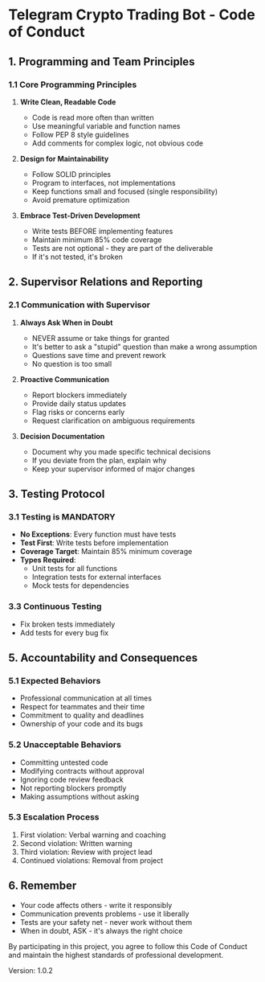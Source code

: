 # Telegram Crypto Trading Bot - Code of Conduct

## 1. Programming and Team Principles

### 1.1 Core Programming Principles

1. **Write Clean, Readable Code**
   - Code is read more often than written
   - Use meaningful variable and function names
   - Follow PEP 8 style guidelines
   - Add comments for complex logic, not obvious code

2. **Design for Maintainability**
   - Follow SOLID principles
   - Program to interfaces, not implementations
   - Keep functions small and focused (single responsibility)
   - Avoid premature optimization

3. **Embrace Test-Driven Development**
   - Write tests BEFORE implementing features
   - Maintain minimum 85% code coverage
   - Tests are not optional - they are part of the deliverable
   - If it's not tested, it's broken

<!-- ### 1.2 Team Collaboration Principles

1. **Respect the Contracts**
   - Never modify agreed-upon interfaces without team consensus
   - Document any assumptions in your implementation
   - Provide mock implementations for other tracks ASAP

2. **Communicate Asynchronously**
   - Assume your teammates are in different time zones
   - Write detailed documentation and comments
   - Over-communicate rather than under-communicate

3. **Code Review Culture**
   - All code must be reviewed before merging
   - Be constructive in reviews
   - Accept feedback gracefully
   - Review promptly when requested -->

## 2. Supervisor Relations and Reporting

### 2.1 Communication with Supervisor

1. **Always Ask When in Doubt**
   - NEVER assume or take things for granted
   - It's better to ask a "stupid" question than make a wrong assumption
   - Questions save time and prevent rework
   - No question is too small

2. **Proactive Communication**
   - Report blockers immediately
   - Provide daily status updates
   - Flag risks or concerns early
   - Request clarification on ambiguous requirements

3. **Decision Documentation**
   - Document why you made specific technical decisions
   - If you deviate from the plan, explain why
   - Keep your supervisor informed of major changes

<!-- ### 2.2 Session Reporting Requirements

Every developer MUST maintain a personal reporting folder that is used ONLY for the purposes indicated below:

/reports/{developer-name}/
├── session-001-2024-01-15-telegram-client.md
├── session-002-2024-01-16-telegram-client.md
├── session-003-2024-01-17-message-processor.md
└── questions/
    ├── question-001-2024-01-15.json
    └── question-002-2024-01-17.json

Example structure:
/reports/
├── track1-dev/
│   ├── session-001-2024-01-15-telegram-client.md
│   ├── session-002-2024-01-16-message-processor.md
│   └── questions/
│       └── question-001-2024-01-15.json
├── track2-dev/
│   ├── session-001-2024-01-20-ai-analyzer.md
│   └── questions/
└── track3-dev/
    ├── session-001-2024-01-25-exchange-adapter.md
    └── questions/

**Session Report Format:**

# Session Report: {number} - {date}

## Module: {module-name}
## Duration: {hours}
## Branch: {branch-name}

### Objectives
- What I planned to accomplish

### Completed
- What I actually accomplished
- Files modified
- Tests written

### Challenges
- Problems encountered
- How they were resolved

### Next Steps
- What needs to be done next
- Any blockers

### Code Snippets
- Key implementations or changes

**Report Timing:**
- Create a new report when starting a different module/component
- Update the report after each coding session
- Maximum 3 sessions per report file -->

## 3. Testing Protocol

### 3.1 Testing is MANDATORY

- **No Exceptions**: Every function must have tests
- **Test First**: Write tests before implementation
- **Coverage Target**: Maintain 85% minimum coverage
- **Types Required**:
  - Unit tests for all functions
  - Integration tests for external interfaces
  - Mock tests for dependencies

<!-- ### 3.2 Partitioned Testing Strategy

To avoid conflicts between developers:

1. **Test Namespacing**
   # Track 1 tests
   tests/track1/test_telegram_client.py
   tests/track1/test_message_processor.py
   
   # Track 2 tests  
   tests/track2/test_ai_analyzer.py
   tests/track2/test_signal_extractor.py
   
   # Track 3 tests
   tests/track3/test_kraken_adapter.py
   tests/track3/test_risk_manager.py

2. **Mock Isolation**
   - Each track provides official mocks in mocks/trackX/
   - Never modify another track's mocks
   - Use only official mocks for cross-track testing

3. **Test Data Isolation**
   - Test data in tests/fixtures/trackX/
   - No shared mutable test data
   - Each track manages its own test database schemas -->

### 3.3 Continuous Testing

- Fix broken tests immediately
- Add tests for every bug fix

<!-- ## 4. Inter-Developer Communication

### 4.1 Question Protocol

All questions between developers MUST use the following JSON format:

{
  "question_id": "Q-001-2024-01-15",
  "from_developer": "john_doe",
  "to_developer": "jane_smith",
  "track": "Track-1",
  "urgency": "high|medium|low",
  "category": "interface|implementation|clarification|bug",
  "subject": "Clear, specific subject line",
  "context": {
    "related_module": "telegram_client",
    "related_files": ["src/telegram/client.py"],
    "related_commit": "abc123"
  },
  "question": "Detailed question with all necessary context",
  "attempted_solutions": [
    "What I already tried",
    "Why it didn't work"
  ],
  "blocking": true,
  "deadline": "2024-01-16T15:00:00Z"
}

### 4.2 Question and Answer Workflow

**Asking Questions:**
1. **Create Question File**: Save in your questions/ folder using format: `question-001-YYYY-MM-DD.json`
2. **Notify Supervisor**: Report the question immediately in your communication
3. **Supervisor Routes**: Supervisor notifies target developer and coordinates response

**Answering Questions:**
1. **Answer Format**: Create comprehensive answer file in your answers/ folder
2. **Answer Structure**: Use detailed JSON format with technical analysis
3. **File Naming**: Use format: `answer-001-YYYY-MM-DD.json` matching question ID
4. **Response Content**: Include status assessments, technical compatibility, and next steps
5. **Documentation**: Both question and answer saved for future reference and knowledge sharing

**Updated Directory Structure:**
```
/reports/{developer-name}/
├── session-001-2024-01-15-module-name.md
├── questions/
│   ├── question-001-2024-01-15.json
│   └── question-002-2024-01-17.json
└── answers/
    ├── answer-001-2024-01-15.json
    └── answer-002-2024-01-17.json
```

**Answer Quality Standards:**
- Provide comprehensive technical analysis
- Include compatibility assessments  
- Specify required vs. optional modifications
- Document integration points and dependencies
- Include clear next steps and action items
- Assess confidence level and risk factors

### 4.3 Response Time Expectations

- **High Urgency**: Within 24 hours
- **Medium Urgency**: Within 48 hours  
- **Low Urgency**: Within 72 hours
- **Blocking Issues**: Escalate to supervisor immediately -->

## 5. Accountability and Consequences

### 5.1 Expected Behaviors

- Professional communication at all times
- Respect for teammates and their time
- Commitment to quality and deadlines
- Ownership of your code and its bugs

### 5.2 Unacceptable Behaviors

- Committing untested code
- Modifying contracts without approval
- Ignoring code review feedback
- Not reporting blockers promptly
- Making assumptions without asking

### 5.3 Escalation Process

1. First violation: Verbal warning and coaching
2. Second violation: Written warning
3. Third violation: Review with project lead
4. Continued violations: Removal from project

## 6. Remember

- Your code affects others - write it responsibly
- Communication prevents problems - use it liberally
- Tests are your safety net - never work without them
- When in doubt, ASK - it's always the right choice

By participating in this project, you agree to follow this Code of Conduct and maintain the highest standards of professional development.

Version: 1.0.2